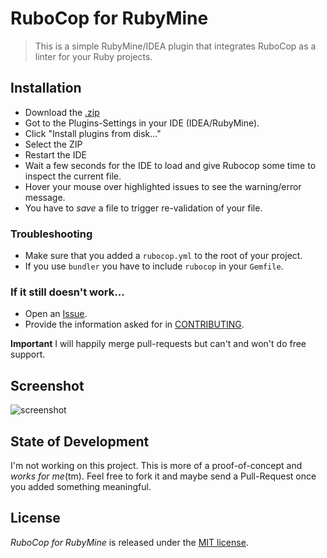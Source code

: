 # RuboCop for RubyMine

> This is a simple RubyMine/IDEA plugin that integrates RuboCop as a linter for your Ruby projects.

## Installation

- Download the [.zip](https://github.com/sirlantis/rubocop-for-rubymine/releases)
- Got to the Plugins-Settings in your IDE (IDEA/RubyMine).
- Click "Install plugins from disk..."
- Select the ZIP
- Restart the IDE
- Wait a few seconds for the IDE to load and give Rubocop some time to inspect the current file.
- Hover your mouse over highlighted issues to see the warning/error message.
- You have to *save* a file to trigger re-validation of your file.

### Troubleshooting

- Make sure that you added a `rubocop.yml` to the root of your project.
- If you use `bundler` you have to include `rubocop` in your `Gemfile`.

### If it still doesn't work...

- Open an [Issue](https://github.com/sirlantis/rubocop-for-rubymine/issues/new).
- Provide the information asked for in [CONTRIBUTING](https://github.com/sirlantis/rubocop-for-rubymine/blob/master/CONTRIBUTING.md).

**Important** I will happily merge pull-requests but can't and won't do free support.

## Screenshot

![screenshot](https://cloud.githubusercontent.com/assets/56807/5009481/9bbee3b4-6a67-11e4-8bf9-2a32c3bc3d5e.png)

## State of Development

I'm not working on this project. This is more of a proof-of-concept and *works for me*(tm).
Feel free to fork it and maybe send a Pull-Request once you added something meaningful.

## License

*RuboCop for RubyMine* is released under the [MIT license](http://www.opensource.org/licenses/MIT).
